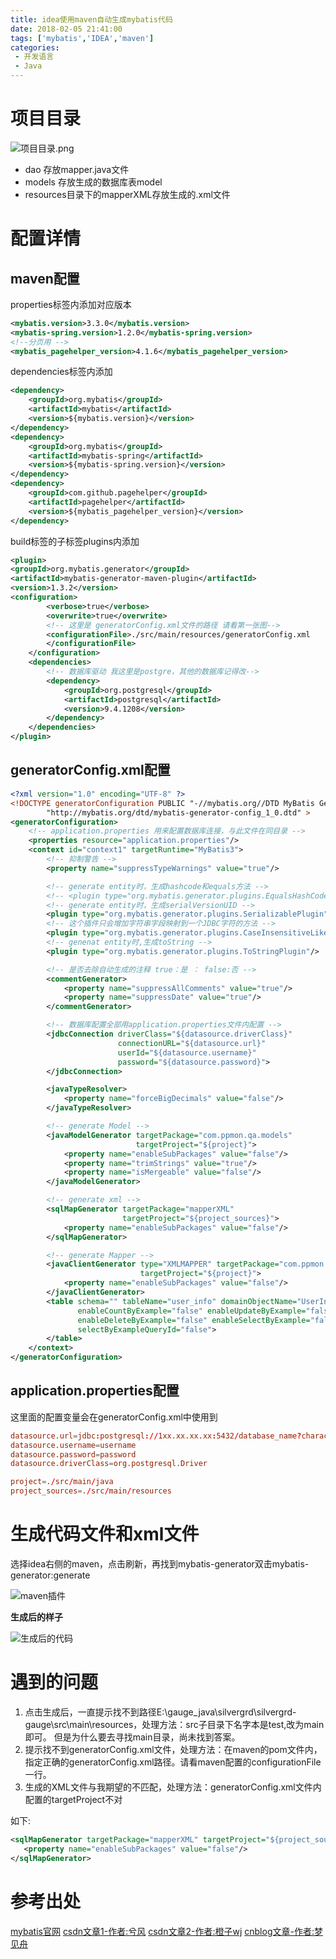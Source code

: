 ```yaml
---
title: idea使用maven自动生成mybatis代码
date: 2018-02-05 21:41:00
tags: ['mybatis','IDEA','maven']
categories: 
 - 开发语言
 - Java
---
```


# 项目目录

![项目目录.png](https://i.loli.net/2020/09/25/vsbI61iXOgBJwHo.png)

- dao 存放mapper.java文件
- models 存放生成的数据库表model
- resources目录下的mapperXML存放生成的.xml文件



# 配置详情
## maven配置
properties标签内添加对应版本

```xml
<mybatis.version>3.3.0</mybatis.version>
<mybatis-spring.version>1.2.0</mybatis-spring.version>
<!--分页用 -->
<mybatis_pagehelper_version>4.1.6</mybatis_pagehelper_version>
```

dependencies标签内添加

```xml
<dependency>
    <groupId>org.mybatis</groupId>
    <artifactId>mybatis</artifactId>
    <version>${mybatis.version}</version>
</dependency>
<dependency>
    <groupId>org.mybatis</groupId>
    <artifactId>mybatis-spring</artifactId>
    <version>${mybatis-spring.version}</version>
</dependency>
<dependency>
    <groupId>com.github.pagehelper</groupId>
    <artifactId>pagehelper</artifactId>
    <version>${mybatis_pagehelper_version}</version>
</dependency>
```

build标签的子标签plugins内添加

```xml
<plugin>
<groupId>org.mybatis.generator</groupId>
<artifactId>mybatis-generator-maven-plugin</artifactId>
<version>1.3.2</version>
<configuration>
        <verbose>true</verbose>
        <overwrite>true</overwrite>
        <!-- 这里是 generatorConfig.xml文件的路径 请看第一张图-->
        <configurationFile>./src/main/resources/generatorConfig.xml
        </configurationFile>
    </configuration>
    <dependencies>
        <!-- 数据库驱动 我这里是postgre，其他的数据库记得改-->
        <dependency>
            <groupId>org.postgresql</groupId>
            <artifactId>postgresql</artifactId>
            <version>9.4.1208</version>
        </dependency>
    </dependencies>
</plugin>
```

## generatorConfig.xml配置

```xml
<?xml version="1.0" encoding="UTF-8" ?>
<!DOCTYPE generatorConfiguration PUBLIC "-//mybatis.org//DTD MyBatis Generator Configuration 1.0//EN"
        "http://mybatis.org/dtd/mybatis-generator-config_1_0.dtd" >
<generatorConfiguration>
	<!-- application.properties 用来配置数据库连接，与此文件在同目录 -->
    <properties resource="application.properties"/>
    <context id="context1" targetRuntime="MyBatis3">
        <!-- 抑制警告 -->
        <property name="suppressTypeWarnings" value="true"/>

        <!-- generate entity时，生成hashcode和equals方法 -->
        <!-- <plugin type="org.mybatis.generator.plugins.EqualsHashCodePlugin" /> -->
        <!-- generate entity时，生成serialVersionUID -->
        <plugin type="org.mybatis.generator.plugins.SerializablePlugin"/>
        <!-- 这个插件只会增加字符串字段映射到一个JDBC字符的方法 -->
        <plugin type="org.mybatis.generator.plugins.CaseInsensitiveLikePlugin"/>
        <!-- genenat entity时,生成toString -->
        <plugin type="org.mybatis.generator.plugins.ToStringPlugin"/>

        <!-- 是否去除自动生成的注释 true：是 ： false:否 -->
        <commentGenerator>
            <property name="suppressAllComments" value="true"/>
            <property name="suppressDate" value="true"/>
        </commentGenerator>

        <!-- 数据库配置全部用application.properties文件内配置 -->
        <jdbcConnection driverClass="${datasource.driverClass}"
                        connectionURL="${datasource.url}"
                        userId="${datasource.username}" 
                        password="${datasource.password}">
        </jdbcConnection>

        <javaTypeResolver>
            <property name="forceBigDecimals" value="false"/>
        </javaTypeResolver>

        <!-- generate Model -->
        <javaModelGenerator targetPackage="com.ppmon.qa.models"
                            targetProject="${project}">
            <property name="enableSubPackages" value="false"/>
            <property name="trimStrings" value="true"/>
            <property name="isMergeable" value="false"/>
        </javaModelGenerator>

        <!-- generate xml -->
        <sqlMapGenerator targetPackage="mapperXML"
                         targetProject="${project_sources}">
            <property name="enableSubPackages" value="false"/>
        </sqlMapGenerator>

        <!-- generate Mapper -->
        <javaClientGenerator type="XMLMAPPER" targetPackage="com.ppmon.qa.dao"
                             targetProject="${project}">
            <property name="enableSubPackages" value="false"/>
        </javaClientGenerator>
        <table schema="" tableName="user_info" domainObjectName="UserInfo" modelType="flat"
               enableCountByExample="false" enableUpdateByExample="false"
               enableDeleteByExample="false" enableSelectByExample="false"
               selectByExampleQueryId="false">
        </table>
    </context>
</generatorConfiguration>
```

## application.properties配置

这里面的配置变量会在generatorConfig.xml中使用到

```conf
datasource.url=jdbc:postgresql://1xx.xx.xx.xx:5432/database_name?characterEncoding#UTF-8
datasource.username=username
datasource.password=password
datasource.driverClass=org.postgresql.Driver

project=./src/main/java
project_sources=./src/main/resources
```

# 生成代码文件和xml文件

选择idea右侧的maven，点击刷新，再找到mybatis-generator双击mybatis-generator:generate

![maven插件](https://i.loli.net/2020/09/25/BCrfPW89LIk2zoa.png)

**生成后的样子**

![生成后的代码](https://i.loli.net/2020/09/25/yRWZNdGaFtp3U1M.png)


# 遇到的问题

1. 点击生成后，一直提示找不到路径E:\gauge_java\silvergrd\silvergrd-gauge\src\main\resources，处理方法：src子目录下名字本是test,改为main即可。 但是为什么要去寻找main目录，尚未找到答案。
2. 提示找不到generatorConfig.xml文件，处理方法：在maven的pom文件内，指定正确的generatorConfig.xml路径。请看maven配置的configurationFile一行。
3. 生成的XML文件与我期望的不匹配，处理方法：generatorConfig.xml文件内配置的targetProject不对

如下:

```xml
<sqlMapGenerator targetPackage="mapperXML" targetProject="${project_sources}">
   <property name="enableSubPackages" value="false"/>
</sqlMapGenerator>
```

# 参考出处

[mybatis官网](http://www.mybatis.org/generator/configreference/xmlconfig.html)
[csdn文章1-作者:兮风](http://blog.csdn.net/pk490525/article/details/16819307)
[csdn文章2-作者:橙子wj](http://blog.csdn.net/antony9118/article/details/54314653)
[cnblog文章-作者:梦见舟](https://www.cnblogs.com/mengjianzhou/p/7918590.html)